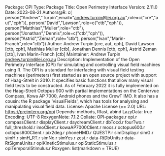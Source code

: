 Package: OPI
Type: Package
Title: Open Perimetry Interface
Version: 2.11.0
Date: 2023-08-21
Authors@R: c(
    person("Andrew","Turpin",email="andrew.turpin@lei.org.au",role=c("cre","aut","cph")),
    person("David","Lawson",role=c("ctb","cph")),
    person("Matthias","Muller",role="ctb"),
    person("Jonathan","Dennis",role=c("ctb","cph")),
    person("Astrid","Zeman",role="ctb"),
    person("Ivan","Marin-Franch",role="ctb"))
Author: Andrew Turpin [cre, aut, cph], David Lawson [ctb, cph], Matthias Muller [ctb], Jonathan Dennis [ctb, cph], Astrid Zeman [ctb], Ivan Marin-Franch [ctb]
Maintainer: Andrew Turpin <andrew.turpin@lei.org.au>
Description: Implementation of the Open Perimetry Interface (OPI) for simulating and controlling visual field machines using R. The OPI is a standard for interfacing with visual field testing machines (perimeters) first started as an open source project with support of Haag-Streit in 2010. It specifies basic functions that allow many visual field tests to be constructed. As of February 2022 it is fully implemented on the Haag-Streit Octopus 900 with partial implementations on the Centervue Compass, Kowa AP 7000, Android phones and the CrewT IMO. It also has a cousin: the R package 'visualFields', which has tools for analysing and manipulating visual field data.
License: Apache License (== 2.0)
URL: https://preimtery.org/opi
Depends: methods, Rfast, abind
LazyData: true
Encoding: UTF-8
RoxygenNote: 7.1.2
Collate: OPI-package.r opi.r compassClient.r displayClient.r daydreamClient.r dbTocd.r fourTwo.r full_threshold.r imoClient.r kowaAP7000Client.r mocs.r octopus600.r octopus900Client.r pix2deg.r phoneHMD.r QUESTP.r simDisplay.r simG.r simH.r simH_RT.r simNo.r simYes.r zest.r data-RtDbUnits.r data-RtSigmaUnits.r opiKineticStimulus.r opiStaticStimulus.r opiTemporalStimulus.r
Roxygen: list(markdown = TRUE)
